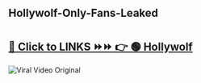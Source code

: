 
 ## Hollywolf-Only-Fans-Leaked

# <h2><a href="https://clipsfans.com/Hollywolf&ref=git">🔗 Click to LINKS ⏩⏩ 👉 🟢 Hollywolf </a></h2>

<a href="https://clipsfans.com/Hollywolf&ref=git" rel="nofollow" data-target="animated-image.originalLink"><img src="https://i.ibb.co.com/xMMVF88/686577567.gif" alt="Viral Video Original" style="max-width: 100%; display: inline-block;" data-target="animated-image.originalImage"></a>
